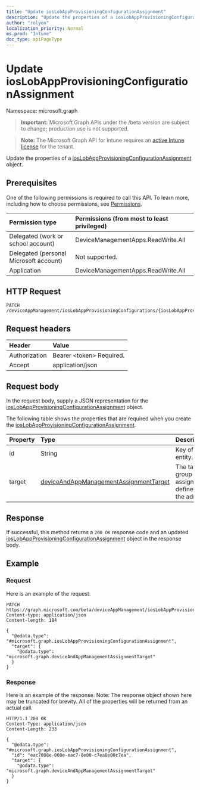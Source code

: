 ```yaml
---
title: "Update iosLobAppProvisioningConfigurationAssignment"
description: "Update the properties of a iosLobAppProvisioningConfigurationAssignment object."
author: "rolyon"
localization_priority: Normal
ms.prod: "Intune"
doc_type: apiPageType
---
```


# Update iosLobAppProvisioningConfigurationAssignment

Namespace: microsoft.graph

> **Important:** Microsoft Graph APIs under the /beta version are subject to change; production use is not supported.

> **Note:** The Microsoft Graph API for Intune requires an [active Intune license](https://go.microsoft.com/fwlink/?linkid=839381) for the tenant.

Update the properties of a [iosLobAppProvisioningConfigurationAssignment](../resources/intune-apps-ioslobappprovisioningconfigurationassignment.md) object.

## Prerequisites
One of the following permissions is required to call this API. To learn more, including how to choose permissions, see [Permissions](/graph/permissions-reference).

|Permission type|Permissions (from most to least privileged)|
|:---|:---|
|Delegated (work or school account)|DeviceManagementApps.ReadWrite.All|
|Delegated (personal Microsoft account)|Not supported.|
|Application|DeviceManagementApps.ReadWrite.All|

## HTTP Request
<!-- {
  "blockType": "ignored"
}
-->
``` http
PATCH /deviceAppManagement/iosLobAppProvisioningConfigurations/{iosLobAppProvisioningConfigurationId}/assignments/{iosLobAppProvisioningConfigurationAssignmentId}
```

## Request headers
|Header|Value|
|:---|:---|
|Authorization|Bearer &lt;token&gt; Required.|
|Accept|application/json|

## Request body
In the request body, supply a JSON representation for the [iosLobAppProvisioningConfigurationAssignment](../resources/intune-apps-ioslobappprovisioningconfigurationassignment.md) object.

The following table shows the properties that are required when you create the [iosLobAppProvisioningConfigurationAssignment](../resources/intune-apps-ioslobappprovisioningconfigurationassignment.md).

|Property|Type|Description|
|:---|:---|:---|
|id|String|Key of the entity.|
|target|[deviceAndAppManagementAssignmentTarget](../resources/intune-shared-deviceandappmanagementassignmenttarget.md)|The target group assignment defined by the admin.|



## Response
If successful, this method returns a `200 OK` response code and an updated [iosLobAppProvisioningConfigurationAssignment](../resources/intune-apps-ioslobappprovisioningconfigurationassignment.md) object in the response body.

## Example

### Request
Here is an example of the request.
``` http
PATCH https://graph.microsoft.com/beta/deviceAppManagement/iosLobAppProvisioningConfigurations/{iosLobAppProvisioningConfigurationId}/assignments/{iosLobAppProvisioningConfigurationAssignmentId}
Content-type: application/json
Content-length: 184

{
  "@odata.type": "#microsoft.graph.iosLobAppProvisioningConfigurationAssignment",
  "target": {
    "@odata.type": "microsoft.graph.deviceAndAppManagementAssignmentTarget"
  }
}
```

### Response
Here is an example of the response. Note: The response object shown here may be truncated for brevity. All of the properties will be returned from an actual call.
``` http
HTTP/1.1 200 OK
Content-Type: application/json
Content-Length: 233

{
  "@odata.type": "#microsoft.graph.iosLobAppProvisioningConfigurationAssignment",
  "id": "eac7008e-008e-eac7-8e00-c7ea8e00c7ea",
  "target": {
    "@odata.type": "microsoft.graph.deviceAndAppManagementAssignmentTarget"
  }
}
```





